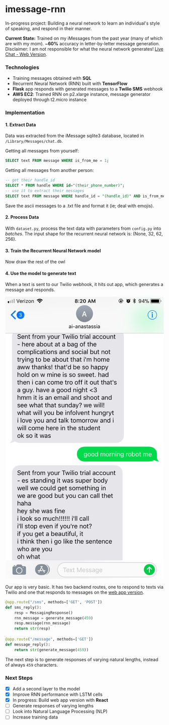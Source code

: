 # imessage-rnn

In-progress project: Building a neural network to learn an individual's style of speaking, and respond in their manner.

**Current State:**
Trained on my iMessages from the past year (many of which are with my mom). ~**60%** accuracy in letter-by-letter message generation. Disclaimer: I am not responsible for what the neural network generates!
[Live Chat - Web Version](http://imessage-chatbot.anastassia.io/).

### Technologies

* Training messages obtained with **SQL**
* Recurrent Neural Network (RNN) built with **TensorFlow**
* **Flask** app responds with generated messages to a **Twilio SMS** webhook
* **AWS EC2**: Trained RNN on p2.xlarge instance, message generator deployed through t2.micro instance

### Implementation


#### 1. Extract Data

Data was extracted from the iMessage sqlite3 database, located in `/Library/Messages/chat.db`.

Getting all messages from yourself:
```sql
SELECT text FROM message WHERE is_from_me = 1;
```

Getting all messages from another person:
```sql
-- get their handle_id
SELECT * FROM handle WHERE id="(their_phone_number)";
-- use it to extract their messages
SELECT text FROM message WHERE handle_id = "(handle_id)" AND is_from_me = 0;
```

Save the ascii messages to a .txt file and format it (ie; deal with emojis).

#### 2. Process Data

With `dataset.py`, process the text data with parameters from `config.py` into _batches_. The input shape for the recurrent neural network is: (None, 32, 62, 256).

#### 3. Train the Recurrent Neural Network model

Now draw the rest of the owl

#### 4. Use the model to generate text

When a text is sent to our Twilio webhook, it hits out app, which generates a message and responds.

![ai-anastassia-sms](/docs/message_ai.png)

Our app is very basic. It has two backend routes, one to respond to texts via Twilio and one that responds to messages on the [web app version](http://imessage-chatbot.anastassia.io/).

```python
@app.route("/sms", methods=['GET', 'POST'])
def sms_reply():
    resp = MessagingResponse()
    rnn_message = generate_message(459)
    resp.message(rnn_message)
    return str(resp)

@app.route("/message", methods=['GET'])
def message_reply():
    return str(generate_message(459))
```

The next step is to generate responses of varying natural lengths, instead of always `459` characters.

### Next Steps

- [x] Add a second layer to the model
- [x] Improve RNN performance with LSTM cells
- [x] In progress: Build web app version with **React**
- [ ] Generate responses of varying lengths
- [ ] Look into Natural Language Processing (NLP)
- [ ] Increase training data
